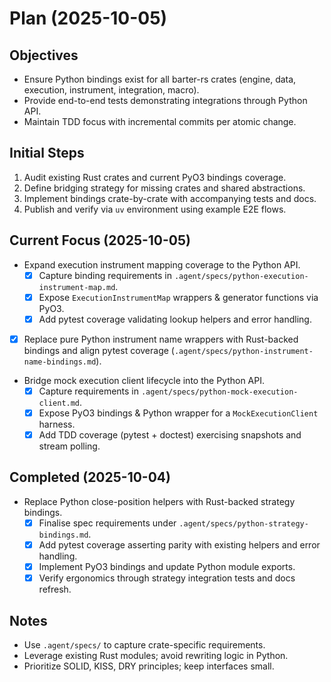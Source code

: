 # Plan (2025-10-05)

## Objectives
- Ensure Python bindings exist for all barter-rs crates (engine, data, execution, instrument, integration, macro).
- Provide end-to-end tests demonstrating integrations through Python API.
- Maintain TDD focus with incremental commits per atomic change.

## Initial Steps
1. Audit existing Rust crates and current PyO3 bindings coverage.
2. Define bridging strategy for missing crates and shared abstractions.
3. Implement bindings crate-by-crate with accompanying tests and docs.
4. Publish and verify via `uv` environment using example E2E flows.

## Current Focus (2025-10-05)
- Expand execution instrument mapping coverage to the Python API.
  - [x] Capture binding requirements in `.agent/specs/python-execution-instrument-map.md`.
  - [x] Expose `ExecutionInstrumentMap` wrappers & generator functions via PyO3.
  - [x] Add pytest coverage validating lookup helpers and error handling.
- [x] Replace pure Python instrument name wrappers with Rust-backed bindings and align pytest
  coverage (`.agent/specs/python-instrument-name-bindings.md`).
- Bridge mock execution client lifecycle into the Python API.
  - [x] Capture requirements in `.agent/specs/python-mock-execution-client.md`.
  - [x] Expose PyO3 bindings & Python wrapper for a `MockExecutionClient` harness.
  - [x] Add TDD coverage (pytest + doctest) exercising snapshots and stream polling.

## Completed (2025-10-04)
- Replace Python close-position helpers with Rust-backed strategy bindings.
  - [x] Finalise spec requirements under `.agent/specs/python-strategy-bindings.md`.
  - [x] Add pytest coverage asserting parity with existing helpers and error handling.
  - [x] Implement PyO3 bindings and update Python module exports.
  - [x] Verify ergonomics through strategy integration tests and docs refresh.

## Notes
- Use `.agent/specs/` to capture crate-specific requirements.
- Leverage existing Rust modules; avoid rewriting logic in Python.
- Prioritize SOLID, KISS, DRY principles; keep interfaces small.
